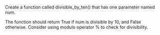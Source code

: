 Create a function called divisible_by_ten() that has one parameter named num.

The function should return True if num is divisible by 10, and False otherwise. Consider using modulo operator % to check for divisibility.